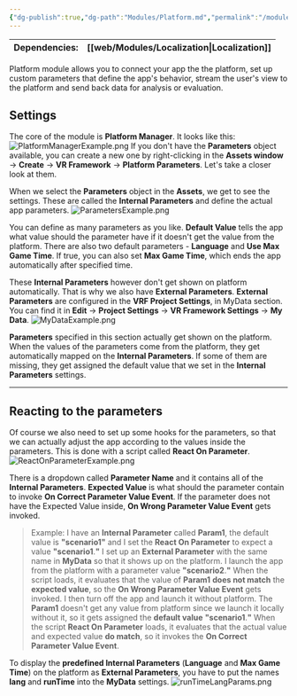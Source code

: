 ```yaml
---
{"dg-publish":true,"dg-path":"Modules/Platform.md","permalink":"/modules/platform/","noteIcon":""}
---
```



| Dependencies: | [[web/Modules/Localization\|Localization]] |
| ------------- | ---------------- |

Platform module allows you to connect your app the the platform, set up custom parameters that define the app's behavior, stream the user's view to the platform and send back data for analysis or evaluation. 

## Settings

The core of the module is **Platform Manager**. It looks like this: 
![PlatformManagerExample.png](/img/user/img/PlatformManagerExample.png)
If you don't have the **Parameters** object available, you can create a new one by right-clicking in the **Assets window** → **Create** → **VR Framework** → **Platform Parameters**. Let's take a closer look at them.


When we select the **Parameters** object in the **Assets**, we get to see the settings. These are called the **Internal Parameters** and define the actual app parameters. 
![ParametersExample.png](/img/user/img/ParametersExample.png)

You can define as many parameters as you like. **Default Value** tells the app what value should the parameter have if it doesn't get the value from the platform. There are also two default parameters - **Language** and **Use Max Game Time**. If true, you can also set **Max Game Time**, which ends the app automatically after specified time.


These **Internal Parameters** however don't get shown on platform automatically. That is why we also have **External Parameters**. 
**External Parameters** are configured in the **VRF Project Settings**, in MyData section. You can find it in **Edit** → **Project Settings** → **VR Framework Settings** → **My Data**.
![MyDataExample.png](/img/user/img/MyDataExample.png)

**Parameters** specified in this section actually get shown on the platform. When the values of the parameters come from the platform, they get automatically mapped on the **Internal Parameters**. If some of them are missing, they get assigned the default value that we set in the **Internal Parameters** settings. 

---
## Reacting to the parameters

Of course we also need to set up some hooks for the parameters, so that we can actually adjust the app according to the values inside the parameters. This is done with a script called **React On Parameter**. 
![ReactOnParameterExample.png](/img/user/img/ReactOnParameterExample.png)

There is a dropdown called **Parameter Name** and it contains all of the **Internal Parameters**. **Expected Value** is what should the parameter contain to invoke **On Correct Parameter Value Event**. If the parameter does not have the Expected Value inside, **On Wrong Parameter Value Event** gets invoked.
>Example: I have an **Internal Parameter** called **Param1**, the default value is **"scenario1"** and I set the **React On Parameter** to expect a value **"scenario1**.**"** I set up an **External Parameter** with the same name in **MyData** so that it shows up on the platform. I launch the app from the platform with a parameter value **"scenario2**.**"** When the script loads, it evaluates that the value of **Param1** **does not match** the **expected value**, so the **On Wrong Parameter Value Event** gets invoked. 
>I then turn off the app and launch it without platform. The **Param1** doesn't get any value from platform since we launch it locally without it, so it gets assigned the **default value** **"scenario1**.**"** When the script **React On Parameter** loads, it evaluates that the actual value and expected value **do match**, so it invokes the **On Correct Parameter Value Event**. 



To display the **predefined Internal Parameters** (**Language** and **Max Game Time**) on the platform as **External Parameters**, you have to put the names **lang** and **runTime** into the **MyData** settings. 
![runTimeLangParams.png](/img/user/img/runTimeLangParams.png)

